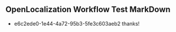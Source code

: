 ## OpenLocalization Workflow Test MarkDown
* e6c2ede0-1e44-4a72-95b3-5fe3c603aeb2 thanks!

<!--HONumber=Aug16_HO1-->


